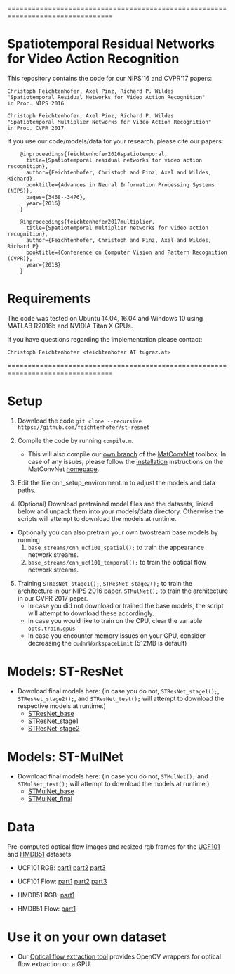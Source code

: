 ================================================================================
# Spatiotemporal Residual Networks for Video Action Recognition

This repository contains the code for our NIPS'16 and CVPR'17 papers:

    Christoph Feichtenhofer, Axel Pinz, Richard P. Wildes
    "Spatiotemporal Residual Networks for Video Action Recognition"
    in Proc. NIPS 2016

    Christoph Feichtenhofer, Axel Pinz, Richard P. Wildes
    "Spatiotemporal Multiplier Networks for Video Action Recognition"
    in Proc. CVPR 2017

If you use our code/models/data for your research, please cite our papers:

        @inproceedings{feichtenhofer2016spatiotemporal,
          title={Spatiotemporal residual networks for video action recognition},
          author={Feichtenhofer, Christoph and Pinz, Axel and Wildes, Richard},
          booktitle={Advances in Neural Information Processing Systems (NIPS)},
          pages={3468--3476},
          year={2016}
        }

        @inproceedings{feichtenhofer2017multiplier,
          title={Spatiotemporal multiplier networks for video action recognition},
          author={Feichtenhofer, Christoph and Pinz, Axel and Wildes, Richard P}
          booktitle={Conference on Computer Vision and Pattern Recognition (CVPR)},
          year={2018}
        }

# Requirements

The code was tested on Ubuntu 14.04, 16.04 and Windows 10 using MATLAB R2016b and
 NVIDIA Titan X GPUs. 

If you have questions regarding the implementation please contact:

    Christoph Feichtenhofer <feichtenhofer AT tugraz.at>

================================================================================

# Setup

1. Download the code ```git clone --recursive https://github.com/feichtenhofer/st-resnet```

2. Compile the code by running ```compile.m```.
    *  This will also compile our [own branch](https://github.com/feichtenhofer/matconvnet) of the 
[MatConvNet](http://www.vlfeat.org/matconvnet) toolbox. In case of any issues, 
please follow the [installation](http://www.vlfeat.org/matconvnet/install/) instructions on the
 MatConvNet [homepage](http://www.vlfeat.org/matconvnet).

3. Edit the file cnn_setup_environment.m to adjust the models and data paths. 

4. (Optional) Download pretrained model files and the datasets, linked below and unpack them into your models/data directory.
    Otherwise the scripts will attempt to download the models at runtime. 
* Optionally you can also pretrain your own twostream base models by running
    1. `base_streams/cnn_ucf101_spatial();` to train the appearance network streams.
    1. `base_streams/cnn_ucf101_temporal();` to train the optical flow network streams.

5. Training
`STResNet_stage1();`, `STResNet_stage2();` to train the architecture in our NIPS 2016 paper. 
`STMulNet();` to train the architecture in our CVPR 2017 paper. 
    - In case you did not download or trained the base models, the script will attempt to download these accordingly.
    - In case you would like to train on the CPU, clear the variable `opts.train.gpus`
    - In case you encounter memory issues on your GPU, consider decreasing the `cudnnWorkspaceLimit` (512MB is default)

# Models: ST-ResNet 
- Download final models here: (in case you do not, `STResNet_stage1();`, `STResNet_stage2();`, and `STResNet_test();` will attempt to download the respective models at runtime.)
    - [STResNet_base](http://ftp.tugraz.at/pub/feichtenhofer/st-res/ts-base/)
    - [STResNet_stage1](http://ftp.tugraz.at/pub/feichtenhofer/st-res/stage1/)
	- [STResNet_stage2](http://ftp.tugraz.at/pub/feichtenhofer/st-res/stage2/)
    
# Models: ST-MulNet 
- Download final models here: (in case you do not, `STMulNet();` and `STMulNet_test();` will attempt to download the models at runtime.)
    - [STMulNet_base](http://ftp.tugraz.at/pub/feichtenhofer/st-mul/ts-base/)
    - [STMulNet_final](http://ftp.tugraz.at/pub/feichtenhofer/st-mul/final/)

# Data
Pre-computed optical flow images and resized rgb frames for the [UCF101](http://crcv.ucf.edu/data/UCF101.php) and [HMDB51](http://serre-lab.clps.brown.edu/resource/hmdb-a-large-human-motion-database/) datasets
- UCF101 RGB: [part1](http://ftp.tugraz.at/pub/feichtenhofer/tsfusion/data/ucf101_jpegs_256.zip.001)
[part2](http://ftp.tugraz.at/pub/feichtenhofer/tsfusion/data/ucf101_jpegs_256.zip.002)
[part3](http://ftp.tugraz.at/pub/feichtenhofer/tsfusion/data/ucf101_jpegs_256.zip.003)

- UCF101 Flow: [part1](http://ftp.tugraz.at/pub/feichtenhofer/tsfusion/data/ucf101_tvl1_flow.zip.001)
[part2](http://ftp.tugraz.at/pub/feichtenhofer/tsfusion/data/ucf101_tvl1_flow.zip.002)
[part3](http://ftp.tugraz.at/pub/feichtenhofer/tsfusion/data/ucf101_tvl1_flow.zip.003)

- HMDB51 RGB: [part1](http://ftp.tugraz.at/pub/feichtenhofer/tsfusion/data/hmdb51_jpegs_256.zip)
- HMDB51 Flow: [part1](http://ftp.tugraz.at/pub/feichtenhofer/tsfusion/data/hmdb51_tvl1_flow.zip)

# Use it on your own dataset
- Our [Optical flow extraction tool](https://github.com/feichtenhofer/gpu_flow) provides OpenCV wrappers for optical flow extraction on a GPU.